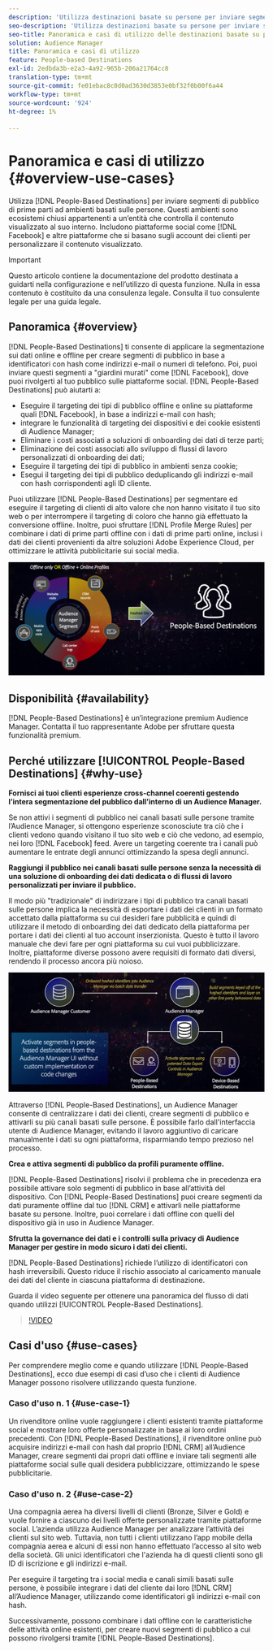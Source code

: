```yaml
---
description: 'Utilizza destinazioni basate su persone per inviare segmenti di pubblico di prime parti ad ambienti basati su persone. Questi ambienti sono ecosistemi chiusi appartenenti a un’entità che controlla il contenuto visualizzato al suo interno. Includono piattaforme social come Facebook e altre piattaforme che si basano sugli account dei clienti per personalizzare il contenuto visualizzato. '
seo-description: 'Utilizza destinazioni basate su persone per inviare segmenti di pubblico di prime parti ad ambienti basati su persone. Questi ambienti sono ecosistemi chiusi appartenenti a un’entità che controlla il contenuto visualizzato al suo interno. Includono piattaforme social come Facebook e altre piattaforme che si basano sugli account dei clienti per personalizzare il contenuto visualizzato.  '
seo-title: Panoramica e casi di utilizzo delle destinazioni basate su persone
solution: Audience Manager
title: Panoramica e casi di utilizzo
feature: People-based Destinations
exl-id: 2edbda3b-e2a3-4a92-965b-206a21764cc8
translation-type: tm+mt
source-git-commit: fe01ebac8c0d0ad3630d3853e0bf32f0b00f6a44
workflow-type: tm+mt
source-wordcount: '924'
ht-degree: 1%

---
```


# Panoramica e casi di utilizzo {#overview-use-cases}

Utilizza [!DNL People-Based Destinations] per inviare segmenti di pubblico di prime parti ad ambienti basati sulle persone. Questi ambienti sono ecosistemi chiusi appartenenti a un’entità che controlla il contenuto visualizzato al suo interno. Includono piattaforme social come [!DNL Facebook] e altre piattaforme che si basano sugli account dei clienti per personalizzare il contenuto visualizzato.

>[!IMPORTANT]
>Questo articolo contiene la documentazione del prodotto destinata a guidarti nella configurazione e nell’utilizzo di questa funzione. Nulla in essa contenuto è costituito da una consulenza legale. Consulta il tuo consulente legale per una guida legale.

## Panoramica {#overview}

[!DNL People-Based Destinations] ti consente di applicare la segmentazione sui dati online e offline per creare segmenti di pubblico in base a identificatori [ ](people-based-destinations-prerequisites.md#hashing-requirements)con hash come indirizzi e-mail o numeri di telefono. Poi, puoi inviare questi segmenti a &quot;giardini murati&quot; come [!DNL Facebook], dove puoi rivolgerti al tuo pubblico sulle piattaforme social. [!DNL People-Based Destinations] può aiutarti a:

* Eseguire il targeting dei tipi di pubblico offline e online su piattaforme quali [!DNL Facebook], in base a indirizzi e-mail con hash;
* integrare le funzionalità di targeting dei dispositivi e dei cookie esistenti di Audience Manager;
* Eliminare i costi associati a soluzioni di onboarding dei dati di terze parti;
* Eliminazione dei costi associati allo sviluppo di flussi di lavoro personalizzati di onboarding dei dati;
* Eseguire il targeting dei tipi di pubblico in ambienti senza cookie;
* Esegui il targeting dei tipi di pubblico deduplicando gli indirizzi e-mail con hash corrispondenti agli ID cliente.

Puoi utilizzare [!DNL People-Based Destinations] per segmentare ed eseguire il targeting di clienti di alto valore che non hanno visitato il tuo sito web o per interrompere il targeting di coloro che hanno già effettuato la conversione offline. Inoltre, puoi sfruttare [!DNL Profile Merge Rules] per combinare i dati di prime parti offline con i dati di prime parti online, inclusi i dati dei clienti provenienti da altre soluzioni Adobe Experience Cloud, per ottimizzare le attività pubblicitarie sui social media.

![pbd-overview](assets/pbd-overview.png)

## Disponibilità {#availability}

[!DNL People-Based Destinations] è un’integrazione premium Audience Manager. Contatta il tuo rappresentante Adobe per sfruttare questa funzionalità premium.

## Perché utilizzare [!UICONTROL People-Based Destinations] {#why-use}

**Fornisci ai tuoi clienti esperienze cross-channel coerenti gestendo l’intera segmentazione del pubblico dall’interno di un Audience Manager.**

Se non attivi i segmenti di pubblico nei canali basati sulle persone tramite l’Audience Manager, si ottengono esperienze sconosciute tra ciò che i clienti vedono quando visitano il tuo sito web e ciò che vedono, ad esempio, nei loro [!DNL Facebook] feed. Avere un targeting coerente tra i canali può aumentare le entrate degli annunci ottimizzando la spesa degli annunci.

**Raggiungi il pubblico nei canali basati sulle persone senza la necessità di una soluzione di onboarding dei dati dedicata o di flussi di lavoro personalizzati per inviare il pubblico.**

Il modo più &quot;tradizionale&quot; di indirizzare i tipi di pubblico tra canali basati sulle persone implica la necessità di esportare i dati dei clienti in un formato accettato dalla piattaforma su cui desideri fare pubblicità e quindi di utilizzare il metodo di onboarding dei dati dedicato della piattaforma per portare i dati dei clienti al tuo account inserzionista. Questo è tutto il lavoro manuale che devi fare per ogni piattaforma su cui vuoi pubblicizzare. Inoltre, piattaforme diverse possono avere requisiti di formato dati diversi, rendendo il processo ancora più noioso.

![pbd-overview](assets/pbd-diagram.png)

Attraverso [!DNL People-Based Destinations], un Audience Manager consente di centralizzare i dati dei clienti, creare segmenti di pubblico e attivarli su più canali basati sulle persone. È possibile farlo dall&#39;interfaccia utente di Audience Manager, evitando il lavoro aggiuntivo di caricare manualmente i dati su ogni piattaforma, risparmiando tempo prezioso nel processo.

**Crea e attiva segmenti di pubblico da profili puramente offline.**

[!DNL People-Based Destinations] risolvi il problema che in precedenza era possibile attivare solo segmenti di pubblico in base all’attività del dispositivo. Con [!DNL People-Based Destinations] puoi creare segmenti da dati puramente offline dal tuo [!DNL CRM] e attivarli nelle piattaforme basate su persone. Inoltre, puoi correlare i dati offline con quelli del dispositivo già in uso in Audience Manager.

**Sfrutta la governance dei dati e i controlli sulla privacy di Audience Manager per gestire in modo sicuro i dati dei clienti.**

[!DNL People-Based Destinations] richiede l’utilizzo di identificatori con hash irreversibili. Questo riduce il rischio associato al caricamento manuale dei dati del cliente in ciascuna piattaforma di destinazione.

Guarda il video seguente per ottenere una panoramica del flusso di dati quando utilizzi [!UICONTROL People-Based Destinations].

>[!VIDEO](https://video.tv.adobe.com/v/28968/)

## Casi d&#39;uso {#use-cases}

Per comprendere meglio come e quando utilizzare [!DNL People-Based Destinations], ecco due esempi di casi d’uso che i clienti di Audience Manager possono risolvere utilizzando questa funzione.

### Caso d&#39;uso n. 1 {#use-case-1}

Un rivenditore online vuole raggiungere i clienti esistenti tramite piattaforme social e mostrare loro offerte personalizzate in base ai loro ordini precedenti. Con [!DNL People-Based Destinations], il rivenditore online può acquisire indirizzi e-mail con hash dal proprio [!DNL CRM] all’Audience Manager, creare segmenti dai propri dati offline e inviare tali segmenti alle piattaforme social sulle quali desidera pubblicizzare, ottimizzando le spese pubblicitarie.

### Caso d&#39;uso n. 2 {#use-case-2}

Una compagnia aerea ha diversi livelli di clienti (Bronze, Silver e Gold) e vuole fornire a ciascuno dei livelli offerte personalizzate tramite piattaforme social. L’azienda utilizza Audience Manager per analizzare l’attività dei clienti sul sito web. Tuttavia, non tutti i clienti utilizzano l’app mobile della compagnia aerea e alcuni di essi non hanno effettuato l’accesso al sito web della società. Gli unici identificatori che l&#39;azienda ha di questi clienti sono gli ID di iscrizione e gli indirizzi e-mail.

Per eseguire il targeting tra i social media e canali simili basati sulle persone, è possibile integrare i dati del cliente dai loro [!DNL CRM] all’Audience Manager, utilizzando come identificatori gli indirizzi e-mail con hash.

Successivamente, possono combinare i dati offline con le caratteristiche delle attività online esistenti, per creare nuovi segmenti di pubblico a cui possono rivolgersi tramite [!DNL People-Based Destinations].
